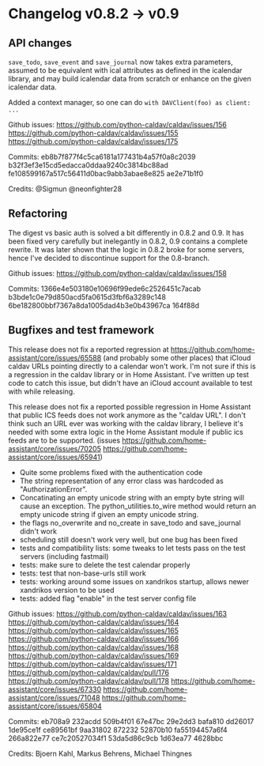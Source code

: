 # Changelog v0.8.2 -> v0.9

## API changes

`save_todo`, `save_event` and `save_journal` now takes extra parameters, assumed to be equivalent with ical attributes as defined in the icalendar library, and may build icalendar data from scratch or enhance on the given icalendar data.

Added a context manager, so one can do `with DAVClient(foo) as client: ...`

Github issues: https://github.com/python-caldav/caldav/issues/156 https://github.com/python-caldav/caldav/issues/155 https://github.com/python-caldav/caldav/issues/175

Commits: eb8b7f877f4c5ca6181a177431b4a57f0a8c2039 b32f3ef3e15cd5edacca0ddaa9240c3814bc88ad fe108599167a517c56411d0bac9abb3abae8e825 ae2e71b1f0

Credits: @Sigmun @neonfighter28

## Refactoring

The digest vs basic auth is solved a bit differently in 0.8.2 and 0.9.  It has been fixed very carefully but inelegantly in 0.8.2, 0.9 contains a complete rewrite.  It was later shown that the logic in 0.8.2 broke for some servers, hence I've decided to discontinue support for the 0.8-branch.

Github issues: https://github.com/python-caldav/caldav/issues/158

Commits: 1366e4e503180e10696f99ede6c2526451c7acab b3bde1c0e79d850acd5fa0615d3fbf6a3289c148 6be182800bbf7367a8da1005dad4b3e0b43967ca 164f88d

## Bugfixes and test framework

This release does not fix a reported regression at https://github.com/home-assistant/core/issues/65588 (and probably some other places) that iCloud caldav URLs pointing directly to a calendar won't work.  I'm not sure if this is a regression in the caldav library or in Home Assistant.  I've written up test code to catch this issue, but didn't have an iCloud account available to test with while releasing.

This release does not fix a reported possible regression in Home Assistant that public ICS feeds does not work anymore as the "caldav URL".  I don't think such an URL ever was working with the caldav library, I believe it's needed with some extra logic in the Home Assistant module if public ics feeds are to be supported.  (issues https://github.com/home-assistant/core/issues/70205 https://github.com/home-assistant/core/issues/65941)

* Quite some problems fixed with the authentication code
* The string representation of any error class was hardcoded as "AuthorizationError".
* Concatinating an empty unicode string with an empty byte string will cause an exception.  The python_utilities.to_wire method would return an empty unicode string if given an empty unicode string.
* the flags no_overwrite and no_create in save_todo and save_journal didn't work
* scheduling still doesn't work very well, but one bug has been fixed
* tests and compatibility lists: some tweaks to let tests pass on the test servers (including fastmail)
* tests: make sure to delete the test calendar properly
* tests: test that non-base-urls still work
* tests: working around some issues on xandrikos startup, allows newer xandrikos version to be used
* tests: added flag "enable" in the test server config file

Github issues: https://github.com/python-caldav/caldav/issues/163 https://github.com/python-caldav/caldav/issues/164 https://github.com/python-caldav/caldav/issues/165 https://github.com/python-caldav/caldav/issues/166 https://github.com/python-caldav/caldav/issues/168 https://github.com/python-caldav/caldav/issues/169 https://github.com/python-caldav/caldav/issues/171 https://github.com/python-caldav/caldav/pull/176 https://github.com/python-caldav/caldav/pull/178 https://github.com/home-assistant/core/issues/67330 https://github.com/home-assistant/core/issues/71048 https://github.com/home-assistant/core/issues/65804

Commits: eb708a9 232acdd 509b4f01 67e47bc 29e2dd3 bafa810 dd26017 1de95ce1f ce89561bf 9aa31802 872232 52870b10 fa55194457a6f4 266a822e77 ce7c20527034f1 53da5d86c9cb 1d63ea77 4628bbc

Credits: Bjoern Kahl, Markus Behrens, Michael Thingnes
